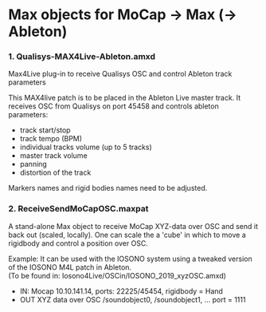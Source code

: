 # Max objects for MoCap -> Max (-> Ableton)

### 1. Qualisys-MAX4Live-Ableton.amxd
Max4Live plug-in to receive Qualisys OSC and control Ableton track parameters

This MAX4live patch is to be placed in the Ableton Live master track.
It receives OSC from Qualisys on port 45458 and controls ableton parameters:
- track start/stop
- track tempo (BPM)
- individual tracks volume (up to 5 tracks)
- master track volume
- panning 
- distortion of the track

Markers names and rigid bodies names need to be adjusted.

### 2. ReceiveSendMoCapOSC.maxpat
A stand-alone Max object to receive MoCap XYZ-data over OSC and send it back out (scaled, locally).
One can scale the a 'cube' in which to move a rigidbody and control a position over OSC.  

Example: It can be used with the IOSONO system using a tweaked version of the IOSONO M4L patch in Ableton.   
(To be found in: Iosono4Live/OSCin/IOSONO_2019_xyzOSC.amxd)

- IN: Mocap 10.10.141.14, ports: 22225/45454, rigidbody = Hand
- OUT XYZ data over OSC /soundobject0, /soundobject1, ... port = 1111
